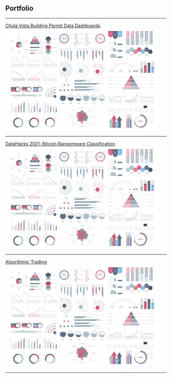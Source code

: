 ## Portfolio

---
[Chula Vista Building Permit Data Dashboards](/sample_page)
<img src="images/dummy_thumbnail.jpg?raw=true"/>

---
[DataHacks 2021: Bitcoin Ransomware Classification](/pdf/sample_presentation.pdf)
<img src="images/dummy_thumbnail.jpg?raw=true"/>

---
[Algorithmic Trading](http://example.com/)
<img src="images/dummy_thumbnail.jpg?raw=true"/>

---
